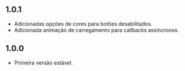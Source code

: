 ## 1.0.1

- Adicionadas opções de cores para botões desabilitados.
- Adicionada animação de carregamento para callbacks assíncronos.

## 1.0.0

- Primeira versão estável.
